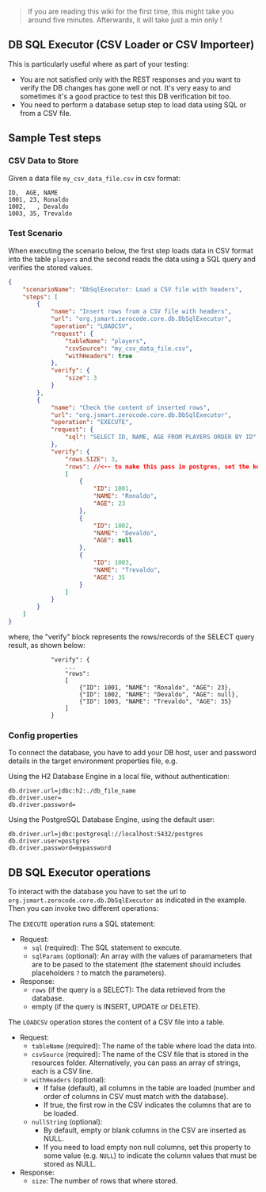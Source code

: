 > If you are reading this wiki for the first time, this might take you around five minutes.
> Afterwards, it will take just a min only !

## DB SQL Executor (CSV Loader or CSV Importeer)

This is particularly useful where as part of your testing:
- You are not satisfied only with the REST responses and you want to verify the DB changes has gone well or not. It's very easy to and sometimes it's a good practice to test this DB verification bit too.
- You need to perform a database setup step to load data using SQL or from a CSV file.

## Sample Test steps

### CSV Data to Store

Given a data file `my_csv_data_file.csv` in csv format:
```
ID,  AGE, NAME
1001, 23, Ronaldo
1002,   , Devaldo
1003, 35, Trevaldo
```

### Test Scenario

When executing the scenario below, the first step loads data in CSV format into the table `players` and the second
reads the data using a SQL query and verifies the stored values.
```json
{
    "scenarioName": "DbSqlExecutor: Load a CSV file with headers",
    "steps": [
        {
            "name": "Insert rows from a CSV file with headers",
            "url": "org.jsmart.zerocode.core.db.DbSqlExecutor",
            "operation": "LOADCSV",
            "request": {
                "tableName": "players",
                "csvSource": "my_csv_data_file.csv",
                "withHeaders": true
            },
            "verify": {
                "size": 3
            }
        },
        {
            "name": "Check the content of inserted rows",
            "url": "org.jsmart.zerocode.core.db.DbSqlExecutor",
            "operation": "EXECUTE",
            "request": {
                "sql": "SELECT ID, NAME, AGE FROM PLAYERS ORDER BY ID"
            },
            "verify": {
                "rows.SIZE": 3, 
                "rows": //<-- to make this pass in postgres, set the keys (example: "rows") to lowercase
                [
                    {
                        "ID": 1001,
                        "NAME": "Ronaldo",
                        "AGE": 23
                    },
                    {
                        "ID": 1002,
                        "NAME": "Devaldo",
                        "AGE": null
                    },
                    {
                        "ID": 1003,
                        "NAME": "Trevaldo",
                        "AGE": 35
                    }
                ]
            }
        }
    ]
}
```

where, 
the "verify" block represents the rows/records of the SELECT query result, as shown below:
```
            "verify": {
                ...
                "rows":
                [
                    {"ID": 1001, "NAME": "Ronaldo", "AGE": 23},
                    {"ID": 1002, "NAME": "Devaldo", "AGE": null},
                    {"ID": 1003, "NAME": "Trevaldo", "AGE": 35}
                ]
            }
```

### Config properties

To connect the database, you have to add your DB host, user and password details in the target environment properties file, e.g.

Using the H2 Database Engine in a local file, without authentication:
```
db.driver.url=jdbc:h2:./db_file_name
db.driver.user=
db.driver.password=
```

Using the PostgreSQL Database Engine, using the default user:
```
db.driver.url=jdbc:postgresql://localhost:5432/postgres
db.driver.user=postgres
db.driver.password=mypassword
```

## DB SQL Executor operations

To interact with the database you have to set the url to `org.jsmart.zerocode.core.db.DbSqlExecutor` 
as indicated in the example. 
Then you can invoke two different operations:

The `EXECUTE` operation runs a SQL statement:
- Request: 
  - `sql` (required): The SQL statement to execute.
  - `sqlParams` (optional): An array with the values of paramameters that are to be
    pased to the statement (the statement should includes placeholders `?`
    to match the parameters).
- Response:
  - `rows` (if the query is a SELECT): The data retrieved from the database.
  - empty (if the query is INSERT, UPDATE or DELETE).

The `LOADCSV` operation stores the content of a CSV file into a table.
- Request:
  - `tableName` (required): The name of the table where load the data into.
  - `csvSource` (required): The name of the CSV file that is stored in the resources folder.
    Alternatively, you can pass an array of strings, each is a CSV line.
  - `withHeaders` (optional): 
    - If false (default), all columns in the table are loaded
      (number and order of columns in CSV must match with the database).
    - If true, the first row in the CSV indicates the columns that are to be loaded. 
  - `nullString` (optional): 
    - By default, empty or blank columns in the CSV are inserted as NULL.
    - If you need to load empty non null columns, set this property to some value (e.g. `NULL`)
      to indicate the column values that must be stored as NULL.
- Response:
  - `size`: The number of rows that where stored.
